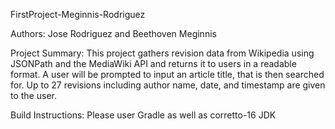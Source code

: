 FirstProject-Meginnis-Rodriguez 

Authors: Jose Rodriguez and Beethoven Meginnis

Project Summary: This project gathers revision data from Wikipedia using JSONPath and the MediaWiki API and returns it to users in a readable format. A user will be prompted to input an article title, that is then searched for. Up to 27 revisions including author name, date, and timestamp are given to the user.

Build Instructions: Please user Gradle as well as corretto-16 JDK
